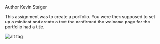 Author Kevin Staiger

This assignment was to create a portfolio. You were then supposed to set up a minitest and create a test the confirmed the welcome page for the portfolio had a title.

![alt tag](http://i.imgur.com/Kd66NzG.png)
